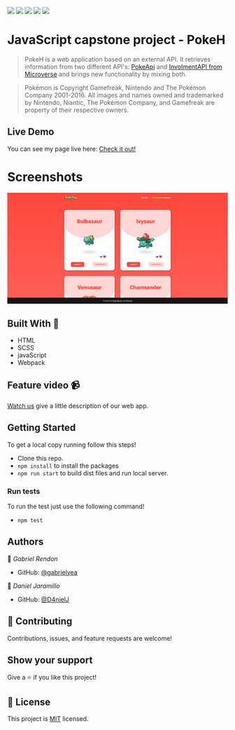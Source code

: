 ![](https://img.shields.io/badge/Microverse-blueviolet)
![](https://img.shields.io/badge/Academic-blue)
![](https://img.shields.io/badge/HTML-red)
![](https://img.shields.io/badge/JavaScript-yellow)
![](https://img.shields.io/badge/SCSS-pink)

# JavaScript capstone project - PokeH
> PokeH is a web application based on an external API. It retrieves information from two different API's: [PokeApi](https://pokeapi.co/) and [InvolmentAPI from Microverse](https://www.notion.so/Involvement-API-869e60b5ad104603aa6db59e08150270) and brings new functionality by mixing both.

>Pokémon is Copyright Gamefreak, Nintendo and The Pokémon Company 2001-2016. All images and names owned and trademarked by Nintendo, Niantic, The Pokémon Company, and Gamefreak are property of their respective owners.

## Live Demo
You can see my page live here: 
[Check it out!](https://gabrielyea.github.io/pokemon-capstone/)

# Screenshots
![screenshot](./src/assets/screenshot.png)

## Built With 🔨
- HTML
- SCSS
- javaScript
- Webpack

## Feature video 📹
[Watch us](https://loom.com/share/4e414dff3c0e4c0a809998bfc3247065) give a little description of our web app.

## Getting Started
To get a local copy running follow this steps!
- Clone this repo.
- `npm install` to install the packages
- `npm run start` to build dist files and run local server.

### Run tests
To run the test just use the following command!
- `npm test`

<!--To get a local copy up and running follow these simple example steps.

### Prerequisites

### Setup

### Install

### Usage

### Deployment-->


## Authors

👤 *Gabriel Rendon*

- GitHub: [@gabrielyea](https://github.com/gabrielyea)

👤 *Daniel Jaramillo*

- GitHub: [@D4nielJ](https://github.com/d4nielj)


## 🤝 Contributing

Contributions, issues, and feature requests are welcome!

<!--Feel free to check the [issues page](../../issues/).-->

## Show your support

Give a ⭐️ if you like this project!

<!--## Acknowledgments-->


## 📝 License

This project is [MIT](./MIT.md) licensed.

